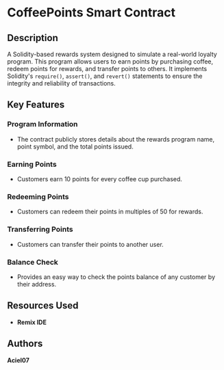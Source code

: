 # CoffeePoints Smart Contract

## Description  
A Solidity-based rewards system designed to simulate a real-world loyalty program. This program allows users to earn points by purchasing coffee, redeem points for rewards, and transfer points to others. It implements Solidity's `require()`, `assert()`, and `revert()` statements to ensure the integrity and reliability of transactions.

## Key Features  

### Program Information  
- The contract publicly stores details about the rewards program name, point symbol, and the total points issued.

### **Earning Points**  
- Customers earn 10 points for every coffee cup purchased.


### **Redeeming Points**  
- Customers can redeem their points in multiples of 50 for rewards.  

### **Transferring Points**  
- Customers can transfer their points to another user.  

### **Balance Check**  
- Provides an easy way to check the points balance of any customer by their address.  

## Resources Used  
- **Remix IDE**
## Authors  
**Aciel07**  
